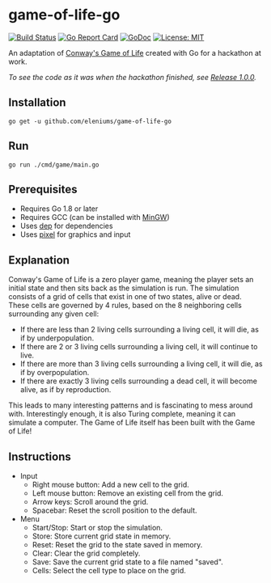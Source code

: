 # game-of-life-go

[![Build Status](https://travis-ci.org/eleniums/game-of-life-go.svg?branch=master)](https://travis-ci.org/eleniums/game-of-life-go) [![Go Report Card](https://goreportcard.com/badge/github.com/eleniums/game-of-life-go)](https://goreportcard.com/report/github.com/eleniums/game-of-life-go) [![GoDoc](https://godoc.org/github.com/eleniums/game-of-life-go?status.svg)](https://godoc.org/github.com/eleniums/game-of-life-go) [![License: MIT](https://img.shields.io/badge/License-MIT-yellow.svg)](https://github.com/eleniums/game-of-life-go/blob/master/LICENSE)

An adaptation of [Conway's Game of Life](https://en.wikipedia.org/wiki/Conway%27s_Game_of_Life) created with Go for a hackathon at work.

*To see the code as it was when the hackathon finished, see [Release 1.0.0](https://github.com/eleniums/game-of-life-go/releases/tag/v1.0.0).*

## Installation

```
go get -u github.com/eleniums/game-of-life-go
```

## Run

```
go run ./cmd/game/main.go
```

## Prerequisites

- Requires Go 1.8 or later
- Requires GCC (can be installed with [MinGW](http://www.mingw.org))
- Uses [dep](https://github.com/golang/dep) for dependencies
- Uses [pixel](https://github.com/faiface/pixel) for graphics and input

## Explanation

Conway's Game of Life is a zero player game, meaning the player sets an initial state and then sits back as the simulation is run. The simulation consists of a grid of cells that exist in one of two states, alive or dead. These cells are governed by 4 rules, based on the 8 neighboring cells surrounding any given cell:

- If there are less than 2 living cells surrounding a living cell, it will die, as if by underpopulation.
- If there are 2 or 3 living cells surrounding a living cell, it will continue to live.
- If there are more than 3 living cells surrounding a living cell, it will die, as if by overpopulation.
- If there are exactly 3 living cells surrounding a dead cell, it will become alive, as if by reproduction.

This leads to many interesting patterns and is fascinating to mess around with. Interestingly enough, it is also Turing complete, meaning it can simulate a computer. The Game of Life itself has been built with the Game of Life!

## Instructions

- Input
    - Right mouse button: Add a new cell to the grid.
    - Left mouse button: Remove an existing cell from the grid.
    - Arrow keys: Scroll around the grid.
    - Spacebar: Reset the scroll position to the default.
- Menu
    - Start/Stop: Start or stop the simulation.
    - Store: Store current grid state in memory.
    - Reset: Reset the grid to the state saved in memory.
    - Clear: Clear the grid completely.
    - Save: Save the current grid state to a file named "saved".
    - Cells: Select the cell type to place on the grid.